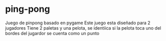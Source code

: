 # ping-pong
Juego de pinpong basado en pygame
Este juego esta diseñado para 2 jugadores
Tiene 2 paletas y una pelota, se identiica si la pelota toca uno del bordes del jugardor se cuenta como un punto
